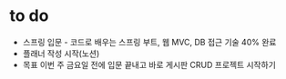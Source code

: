 # to do

- 스프링 입문 - 코드로 배우는 스프링 부트, 웹 MVC, DB 접근 기술 40% 완료
- 플래너 작성 시작(노션)
- 목표 이번 주 금요일 전에 입문 끝내고 바로 게시판 CRUD 프로젝트 시작하기
